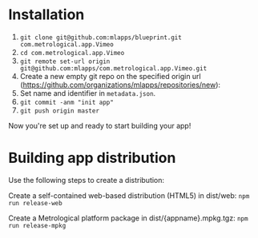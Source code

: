 # Installation

1. `git clone git@github.com:mlapps/blueprint.git com.metrological.app.Vimeo`
2. `cd com.metrological.app.Vimeo`
3. `git remote set-url origin git@github.com:mlapps/com.metrological.app.Vimeo.git`
4. Create a new empty git repo on the specified origin url (https://github.com/organizations/mlapps/repositories/new):
5. Set name and identifier in `metadata.json`.
6. `git commit -anm "init app"`
7. `git push origin master`

Now you're set up and ready to start building your app!

# Building app distribution

Use the following steps to create a distribution:

Create a self-contained web-based distribution (HTML5) in dist/web:
`npm run release-web`

Create a Metrological platform package in dist/{appname}.mpkg.tgz:
`npm run release-mpkg`
